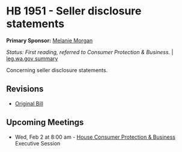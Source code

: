 # HB 1951 - Seller disclosure statements
**Primary Sponsor:** [Melanie Morgan](/person/leg/morgan_me.md)

*Status: First reading, referred to Consumer Protection & Business.* | [leg.wa.gov summary](https://app.leg.wa.gov/billsummary?BillNumber=1951&Year=2021)

Concerning seller disclosure statements.

## Revisions
* [Original Bill](1/)

## Upcoming Meetings
* Wed, Feb 2 at 8:00 am - [House Consumer Protection & Business](/house/2021-22/CPB/) Executive Session